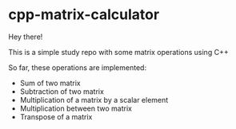 # cpp-matrix-calculator

Hey there!

This is a simple study repo with some matrix operations using C++

So far, these operations are implemented: 

- Sum of two matrix
- Subtraction of two matrix
- Multiplication of a matrix by a scalar element
- Multiplication between two matrix
- Transpose of a matrix

